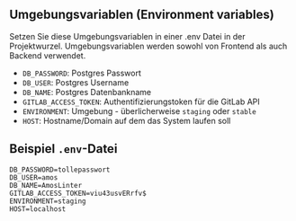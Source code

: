 
## Umgebungsvariablen (Environment variables)
Setzen Sie diese Umgebungsvariablen in einer .env Datei in der Projektwurzel.
Umgebungsvariablen werden sowohl von Frontend als auch Backend verwendet.

- `DB_PASSWORD`: Postgres Passwort
- `DB_USER`: Postgres Username
- `DB_NAME`: Postgres Datenbankname
- `GITLAB_ACCESS_TOKEN`: Authentifizierungstoken für die GitLab API
- `ENVIRONMENT`: Umgebung - überlicherweise `staging` oder `stable`
- `HOST`: Hostname/Domain auf dem das System laufen soll
 
## Beispiel `.env`-Datei
```env
DB_PASSWORD=tollepasswort
DB_USER=amos
DB_NAME=AmosLinter
GITLAB_ACCESS_TOKEN=viu43usvERrfv$
ENVIRONMENT=staging
HOST=localhost
```
